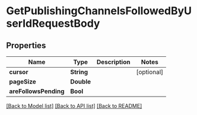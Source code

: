 # GetPublishingChannelsFollowedByUserIdRequestBody

## Properties
Name | Type | Description | Notes
------------ | ------------- | ------------- | -------------
**cursor** | **String** |  | [optional] 
**pageSize** | **Double** |  | 
**areFollowsPending** | **Bool** |  | 

[[Back to Model list]](../README.md#documentation-for-models) [[Back to API list]](../README.md#documentation-for-api-endpoints) [[Back to README]](../README.md)


